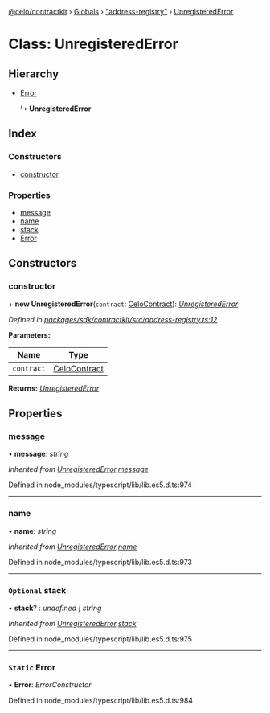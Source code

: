 [@celo/contractkit](../README.md) › [Globals](../globals.md) › ["address-registry"](../modules/_address_registry_.md) › [UnregisteredError](_address_registry_.unregisterederror.md)

# Class: UnregisteredError

## Hierarchy

* [Error](_address_registry_.unregisterederror.md#static-error)

  ↳ **UnregisteredError**

## Index

### Constructors

* [constructor](_address_registry_.unregisterederror.md#constructor)

### Properties

* [message](_address_registry_.unregisterederror.md#message)
* [name](_address_registry_.unregisterederror.md#name)
* [stack](_address_registry_.unregisterederror.md#optional-stack)
* [Error](_address_registry_.unregisterederror.md#static-error)

## Constructors

###  constructor

\+ **new UnregisteredError**(`contract`: [CeloContract](../enums/_base_.celocontract.md)): *[UnregisteredError](_address_registry_.unregisterederror.md)*

*Defined in [packages/sdk/contractkit/src/address-registry.ts:12](https://github.com/celo-org/celo-monorepo/blob/master/packages/sdk/contractkit/src/address-registry.ts#L12)*

**Parameters:**

Name | Type |
------ | ------ |
`contract` | [CeloContract](../enums/_base_.celocontract.md) |

**Returns:** *[UnregisteredError](_address_registry_.unregisterederror.md)*

## Properties

###  message

• **message**: *string*

*Inherited from [UnregisteredError](_address_registry_.unregisterederror.md).[message](_address_registry_.unregisterederror.md#message)*

Defined in node_modules/typescript/lib/lib.es5.d.ts:974

___

###  name

• **name**: *string*

*Inherited from [UnregisteredError](_address_registry_.unregisterederror.md).[name](_address_registry_.unregisterederror.md#name)*

Defined in node_modules/typescript/lib/lib.es5.d.ts:973

___

### `Optional` stack

• **stack**? : *undefined | string*

*Inherited from [UnregisteredError](_address_registry_.unregisterederror.md).[stack](_address_registry_.unregisterederror.md#optional-stack)*

Defined in node_modules/typescript/lib/lib.es5.d.ts:975

___

### `Static` Error

▪ **Error**: *ErrorConstructor*

Defined in node_modules/typescript/lib/lib.es5.d.ts:984

